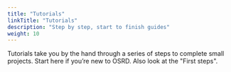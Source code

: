 ```yaml
---
title: "Tutorials"
linkTitle: "Tutorials"
description: "Step by step, start to finish guides"
weight: 10
---
```


Tutorials take you by the hand through a series of steps to complete small projects. Start here if you’re new to OSRD. Also look at the "First steps".
